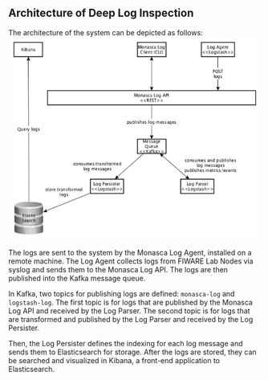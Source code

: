 ## Architecture of Deep Log Inspection
The architecture of the system can be depicted as follows:
![system architecture](img/monasca_log_api.png)

The logs are sent to the system by the Monasca Log Agent, installed on a remote machine. The Log Agent collects logs from FIWARE Lab Nodes via syslog and sends them to the Monasca Log API. The logs are then published into the Kafka message queue.

In Kafka, two topics for publishing logs are defined: `monasca-log` and `logstash-log`. The first topic is for logs that are published by the Monasca Log API and received by the Log Parser. The second topic is for logs that are transformed and published by the Log Parser and received by the Log Persister.

Then, the Log Persister defines the indexing for each log message and sends them to Elasticsearch for storage. After the logs are stored, they can be searched and visualized in Kibana, a front-end application to Elasticsearch.
